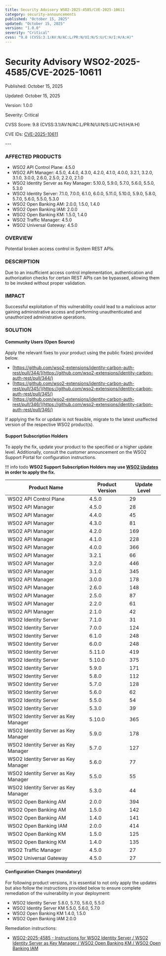 ```yaml
---
title: Security Advisory WSO2-2025-4585/CVE-2025-10611
category: security-announcements
published: "October 15, 2025"
updated: "October 15, 2025"
version: "1.0.0"
severity: "Critical"
cvss: "9.8 (CVSS:3.1/AV:N/AC:L/PR:N/UI:N/S:U/C:H/I:H/A:H)"
---
```


# Security Advisory WSO2-2025-4585/CVE-2025-10611

<p class="doc-info">Published: October 15, 2025</p>
<p class="doc-info">Updated: October 15, 2025</p>
<p class="doc-info">Version: 1.0.0</p>
<p class="doc-info">Severity: Critical</p>
<p class="doc-info">CVSS Score: 9.8 (CVSS:3.1/AV:N/AC:L/PR:N/UI:N/S:U/C:H/I:H/A:H)</p>
<p class="doc-info">CVE IDs: <a href="https://www.cve.org/CVERecord?id=CVE-2025-10611">CVE-2025-10611</a></p>
---

### AFFECTED PRODUCTS
* WSO2 API Control Plane: 4.5.0
* WSO2 API Manager: 4.5.0, 4.4.0, 4.3.0, 4.2.0, 4.1.0, 4.0.0, 3.2.1, 3.2.0, 3.1.0, 3.0.0, 2.6.0, 2.5.0, 2.2.0, 2.1.0
* WSO2 Identity Server as Key Manager: 5.10.0, 5.9.0, 5.7.0, 5.6.0, 5.5.0, 5.3.0
* WSO2 Identity Server: 7.1.0, 7.0.0, 6.1.0, 6.0.0, 5.11.0, 5.10.0, 5.9.0, 5.8.0, 5.7.0, 5.6.0, 5.5.0, 5.3.0
* WSO2 Open Banking AM: 2.0.0, 1.5.0, 1.4.0
* WSO2 Open Banking IAM: 2.0.0
* WSO2 Open Banking KM: 1.5.0, 1.4.0
* WSO2 Traffic Manager: 4.5.0
* WSO2 Universal Gateway: 4.5.0


### OVERVIEW
Potential broken access control in System REST APIs.


### DESCRIPTION
Due to an insufficient access control implementation, authentication and authorization checks for certain REST APIs can be bypassed, allowing them to be invoked without proper validation.


### IMPACT
Successful exploitation of this vulnerability could lead to a malicious actor gaining administrative access and performing unauthenticated and unauthorized administrative operations.


### SOLUTION

#### Community Users (Open Source)
Apply the relevant fixes to your product using the public fix(es) provided below.

* [https://github.com/wso2-extensions/identity-carbon-auth-rest/pull/344/](https://github.com/wso2-extensions/identity-carbon-auth-rest/pull/344/)
* [https://github.com/wso2-extensions/identity-carbon-auth-rest/pull/345/](https://github.com/wso2-extensions/identity-carbon-auth-rest/pull/345/)
* [https://github.com/wso2-extensions/identity-carbon-auth-rest/pull/346/](https://github.com/wso2-extensions/identity-carbon-auth-rest/pull/346/)

If applying the fix or update is not feasible, migrate to the latest unaffected version of the respective WSO2 product(s).


#### Support Subscription Holders

To apply the fix, update your product to the specified or a higher update level. Additionally, consult the customer announcement on the WSO2 Support Portal for configuration instructions.

!!! info todo
    **WSO2 Support Subscription Holders may use [WSO2 Updates](https://wso2.com/updates/) in order to apply the fix.**

| Product Name                          | Product Version   | Update Level   |
| ------------------------------------- | ----------------- | -------------- |
| WSO2 API Control Plane                | 4.5.0             | 29             |
| WSO2 API Manager                      | 4.5.0             | 28             |
| WSO2 API Manager                      | 4.4.0             | 45             |
| WSO2 API Manager                      | 4.3.0             | 81             |
| WSO2 API Manager                      | 4.2.0             | 169            |
| WSO2 API Manager                      | 4.1.0             | 228            |
| WSO2 API Manager                      | 4.0.0             | 366            |
| WSO2 API Manager                      | 3.2.1             | 66             |
| WSO2 API Manager                      | 3.2.0             | 446            |
| WSO2 API Manager                      | 3.1.0             | 345            |
| WSO2 API Manager                      | 3.0.0             | 178            |
| WSO2 API Manager                      | 2.6.0             | 148            |
| WSO2 API Manager                      | 2.5.0             | 87             |
| WSO2 API Manager                      | 2.2.0             | 61             |
| WSO2 API Manager                      | 2.1.0             | 42             |
| WSO2 Identity Server                  | 7.1.0             | 31             |
| WSO2 Identity Server                  | 7.0.0             | 124            |
| WSO2 Identity Server                  | 6.1.0             | 248            |
| WSO2 Identity Server                  | 6.0.0             | 248            |
| WSO2 Identity Server                  | 5.11.0            | 419            |
| WSO2 Identity Server                  | 5.10.0            | 375            |
| WSO2 Identity Server                  | 5.9.0             | 171            |
| WSO2 Identity Server                  | 5.8.0             | 112            |
| WSO2 Identity Server                  | 5.7.0             | 128            |
| WSO2 Identity Server                  | 5.6.0             | 62             |
| WSO2 Identity Server                  | 5.5.0             | 54             |
| WSO2 Identity Server                  | 5.3.0             | 39             |
| WSO2 Identity Server as Key Manager   | 5.10.0            | 365            |
| WSO2 Identity Server as Key Manager   | 5.9.0             | 178            |
| WSO2 Identity Server as Key Manager   | 5.7.0             | 127            |
| WSO2 Identity Server as Key Manager   | 5.6.0             | 77             |
| WSO2 Identity Server as Key Manager   | 5.5.0             | 55             |
| WSO2 Identity Server as Key Manager   | 5.3.0             | 44             |
| WSO2 Open Banking AM                  | 2.0.0             | 394            |
| WSO2 Open Banking AM                  | 1.5.0             | 142            |
| WSO2 Open Banking AM                  | 1.4.0             | 141            |
| WSO2 Open Banking IAM                 | 2.0.0             | 414            |
| WSO2 Open Banking KM                  | 1.5.0             | 125            |
| WSO2 Open Banking KM                  | 1.4.0             | 135            |
| WSO2 Traffic Manager                  | 4.5.0             | 27             |
| WSO2 Universal Gateway                | 4.5.0             | 27             |


#### Configuration Changes (mandatory)
For following product versions, it is essential to not only apply the updates but also follow the instructions provided below to ensure complete remediation of the vulnerability in your deployment:

* WSO2 Identity Server 5.8.0, 5.7.0, 5.6.0, 5.5.0 
* WSO2 Identity Server KM 5.5.0, 5.6.0, 5.7.0
* WSO2 Open Banking KM 1.4.0, 1.5.0
* WSO2 Open Banking IAM 2.0.0 

Remediation instructions:

* [WSO2-2025-4585 - Instructions for WSO2 Identity Server / WSO2 Identity Server as Key Manager / WSO2 Open Banking KM / WSO2 Open Banking IAM]({{#base_path#}}/assets/attachments/WSO2-2025-4585-Instructions-for-IAM-products.pdf)
